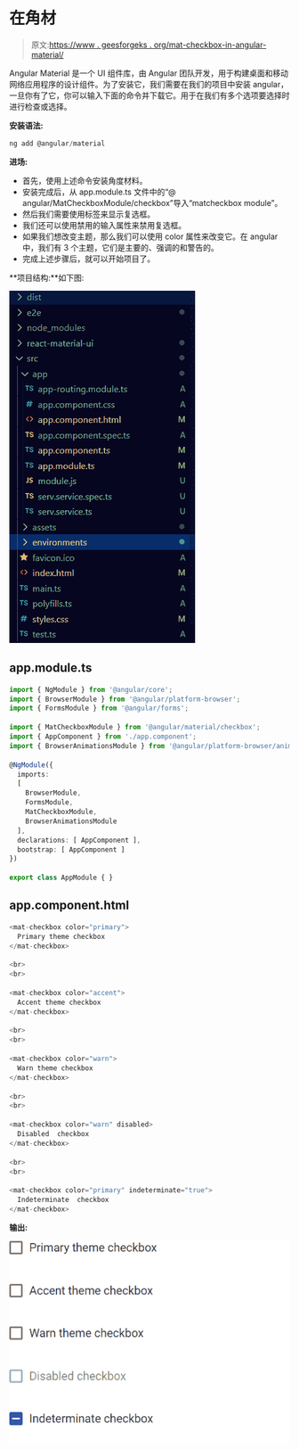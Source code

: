 # <mat-checkbox>在</mat-checkbox>角材

> 原文:[https://www . geesforgeks . org/mat-checkbox-in-angular-material/](https://www.geeksforgeeks.org/mat-checkbox-in-angular-material/)

Angular Material 是一个 UI 组件库，由 Angular 团队开发，用于构建桌面和移动网络应用程序的设计组件。为了安装它，我们需要在我们的项目中安装 angular，一旦你有了它，你可以输入下面的命令并下载它。<mat-checkbox>用于在我们有多个选项要选择时进行检查或选择。</mat-checkbox>

**安装语法:**

```ts
ng add @angular/material
```

**进场:**

*   首先，使用上述命令安装角度材料。
*   安装完成后，从 app.module.ts 文件中的“@ angular/MatCheckboxModule/checkbox”导入“matcheckbox module”。
*   然后我们需要使用<mat-checkbox>标签来显示复选框。</mat-checkbox>
*   我们还可以使用禁用的输入属性来禁用复选框。
*   如果我们想改变主题，那么我们可以使用 color 属性来改变它。在 angular 中，我们有 3 个主题，它们是主要的、强调的和警告的。
*   完成上述步骤后，就可以开始项目了。

**项目结构:**如下图:

![](img/6954a1aa3d551004a92639b756451e21.png)

## app.module.ts

```ts
import { NgModule } from '@angular/core'; 
import { BrowserModule } from '@angular/platform-browser'; 
import { FormsModule } from '@angular/forms'; 

import { MatCheckboxModule } from '@angular/material/checkbox';
import { AppComponent } from './app.component'; 
import { BrowserAnimationsModule } from '@angular/platform-browser/animations';

@NgModule({ 
  imports: 
  [ 
    BrowserModule, 
    FormsModule, 
    MatCheckboxModule,
    BrowserAnimationsModule
  ], 
  declarations: [ AppComponent ], 
  bootstrap: [ AppComponent ] 
}) 

export class AppModule { }
```

## app.component.html

```ts
<mat-checkbox color="primary"> 
  Primary theme checkbox
</mat-checkbox>

<br>
<br>

<mat-checkbox color="accent"> 
  Accent theme checkbox
</mat-checkbox>

<br>
<br>

<mat-checkbox color="warn"> 
  Warn theme checkbox
</mat-checkbox>

<br>
<br>

<mat-checkbox color="warn" disabled> 
  Disabled  checkbox
</mat-checkbox>

<br>
<br>

<mat-checkbox color="primary" indeterminate="true"> 
  Indeterminate  checkbox
</mat-checkbox>
```

**输出:**

![](img/ab0302f7c1dd5a4e66a9be1667d4a2da.png)